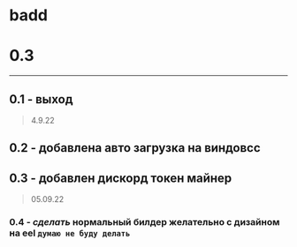 # badd
# 0.3
--------------------------------
## 0.1 - выход 

  > 4.9.22

## 0.2 - добавлена авто загрузка на виндовсс 
## 0.3 - добавлен дискорд токен майнер
  > 05.09.22
  
### 0.4 - *сделать* нормальный билдер желательно с дизайном на eel ```думаю не буду делать```
